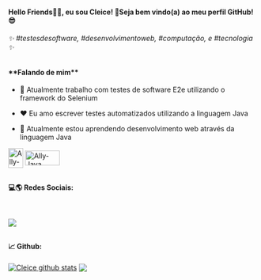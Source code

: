 
<h4> Hello Friends👋🏾, eu sou Cleice! 🌴Seja bem vindo(a) ao meu perfil GitHub! 😎 </h4>  
<h4></h4>   
<h6> ✨  #testesdesoftware, #desenvolvimentoweb, #computação, e #tecnologia ✨ </h6>

##
<h4>**Falando de mim**</h4>

- 🔭 Atualmente trabalho com testes de software E2e utilizando o framework do Selenium 

- ❤️ Eu amo escrever testes automatizados utilizando a linguagem Java 

- 🌱 Atualmente estou aprendendo desenvolvimento web através da linguagem Java

<div align="left" style="display: inline_block">
  <img align="center" alt="Ally-Java" height="40" width="30" src="https://cdn.jsdelivr.net/gh/devicons/devicon/icons/java/java-original.svg" />
  <img align="center" alt="Ally-Java" height="30" width="70" src="https://img.shields.io/badge/-selenium-%43B02A?style=for-the-badge&logo=selenium&logoColor=white" />
 </div>
 
 ##
<h4> 💻🌎 Redes Sociais: <br></h4>
<br />

<a href="https://www.linkedin.com/in/cleicetnsouza/" target="_blank"><img src="https://img.shields.io/badge/-LinkedIn-%230077B5?style=for-the-badge&logo=linkedin&logoColor=white" target="_blank"></a>
 
 ##
 <h4> 📈 Github: <br></h4>
<a href="https://github.com/CleiceSouza/"><img align="center" src="https://github-readme-stats.vercel.app/api?username=CleiceSouza&show_icons=true&include_all_commits=true&theme=monokai&hide_border=true" alt="Cleice github stats" /></a> 
<a href="https://https://github.com/CleiceSouza/"><img align="center" src="https://github-readme-stats.vercel.app/api/top-langs/?username=CleiceSouza&layout=compact&theme=monokai&hide_border=true" /></a>

  

